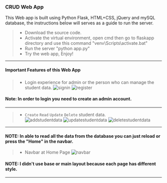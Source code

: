 ### CRUD Web App
This Web app is built using Python Flask, HTML+CSS, jQuery and mySQL database, the instructions below will serves as a guide to run the server. 
> - Download the source code.
> - Activate the virtual environment, open cmd then go to flaskapp directory and use this command "venv\Scripts\activate.bat" 
> - Run the server "python app.py" 
> - Try the web app, Enjoy!
---
#### Important Features of this Web App
###             
> - Login experience for admin or the person who can manage the student data.
![signin](https://user-images.githubusercontent.com/60516646/96337249-42762d00-10b8-11eb-9aff-f9f24eaf86a3.png)
![register](https://user-images.githubusercontent.com/60516646/96337312-c9c3a080-10b8-11eb-89b0-b909b7c60de6.png)
#### Note: In order to login you need to create an admin account.
---
> - `Create` `Read` `Update` `Delete` student data.            
![addstudentdata](https://user-images.githubusercontent.com/60516646/96337536-8c601280-10ba-11eb-8a08-89857eba143d.png)
![updatestudentdata](https://user-images.githubusercontent.com/60516646/96337542-9550e400-10ba-11eb-841d-4934bdd6fd79.png)
![deletestudentdata](https://user-images.githubusercontent.com/60516646/96337538-8ff39980-10ba-11eb-98cb-eb76412f3ff3.png)
---
#### NOTE: In able to read all the data from the database you can just reload or press the "Home" in the navbar. 
> - Navbar at Home Page
![navbar](https://user-images.githubusercontent.com/60516646/96337690-6edf7880-10bb-11eb-8589-93b2760cb2b8.png)
#### NOTE: I didn't use base or main layout because each page has different style.   
---
